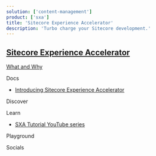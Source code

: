 ```yaml
---
solution: ['content-management']
product: ['sxa']
title: 'Sitecore Experience Accelerator'
description: 'Turbo charge your Sitecore development.'
---
```


## [Sitecore Experience Accelerator]()

[What and Why]()

Docs

- [Introducing Sitecore Experience Accelerator](https://doc.sitecore.com/en/users/sxa/101/sitecore-experience-accelerator/introducing-sitecore-experience-accelerator.html)

Discover

Learn

- [SXA Tutorial YouTube series](https://www.youtube.com/watch?v=nMTUitaBMek)

Playground

Socials
